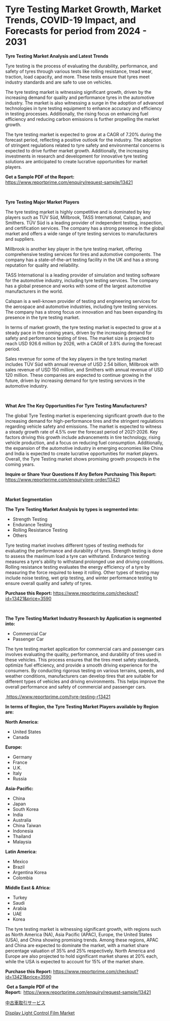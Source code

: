 <p><h1>Tyre Testing Market Growth, Market Trends, COVID-19 Impact, and Forecasts for period from 2024 - 2031</h1></p><p><strong>Tyre Testing Market Analysis and Latest Trends</strong></p>
<p><p>Tyre testing is the process of evaluating the durability, performance, and safety of tyres through various tests like rolling resistance, tread wear, traction, load capacity, and more. These tests ensure that tyres meet industry standards and are safe to use on vehicles.</p><p>The tyre testing market is witnessing significant growth, driven by the increasing demand for quality and performance tyres in the automotive industry. The market is also witnessing a surge in the adoption of advanced technologies in tyre testing equipment to enhance accuracy and efficiency in testing processes. Additionally, the rising focus on enhancing fuel efficiency and reducing carbon emissions is further propelling the market growth.</p><p>The tyre testing market is expected to grow at a CAGR of 7.20% during the forecast period, reflecting a positive outlook for the industry. The adoption of stringent regulations related to tyre safety and environmental concerns is expected to drive further market growth. Additionally, the increasing investments in research and development for innovative tyre testing solutions are anticipated to create lucrative opportunities for market players.</p></p>
<p><strong>Get a Sample PDF of the Report:&nbsp;</strong> <a href="https://www.reportprime.com/enquiry/request-sample/13421">https://www.reportprime.com/enquiry/request-sample/13421</a></p>
<p>&nbsp;</p>
<p><strong>Tyre Testing Major Market Players</strong></p>
<p><p>The tyre testing market is highly competitive and is dominated by key players such as TÜV Süd, Millbrook, TASS International, Calspan, and Smithers. TÜV Süd is a leading provider of independent testing, inspection, and certification services. The company has a strong presence in the global market and offers a wide range of tyre testing services to manufacturers and suppliers.</p><p>Millbrook is another key player in the tyre testing market, offering comprehensive testing services for tires and automotive components. The company has a state-of-the-art testing facility in the UK and has a strong reputation for quality and reliability.</p><p>TASS International is a leading provider of simulation and testing software for the automotive industry, including tyre testing services. The company has a global presence and works with some of the largest automotive manufacturers in the world.</p><p>Calspan is a well-known provider of testing and engineering services for the aerospace and automotive industries, including tyre testing services. The company has a strong focus on innovation and has been expanding its presence in the tyre testing market.</p><p>In terms of market growth, the tyre testing market is expected to grow at a steady pace in the coming years, driven by the increasing demand for safety and performance testing of tires. The market size is projected to reach USD 926.6 million by 2026, with a CAGR of 3.8% during the forecast period.</p><p>Sales revenue for some of the key players in the tyre testing market includes TÜV Süd with annual revenue of USD 2.54 billion, Millbrook with sales revenue of USD 150 million, and Smithers with annual revenue of USD 120 million. These companies are expected to continue growing in the future, driven by increasing demand for tyre testing services in the automotive industry.</p></p>
<p>&nbsp;</p>
<p><strong>What Are The Key Opportunities For Tyre Testing Manufacturers?</strong></p>
<p><p>The global Tyre Testing market is experiencing significant growth due to the increasing demand for high-performance tires and the stringent regulations regarding vehicle safety and emissions. The market is expected to witness a steady growth rate of 4.5% over the forecast period of 2021-2026. Key factors driving this growth include advancements in tire technology, rising vehicle production, and a focus on reducing fuel consumption. Additionally, the expansion of the automotive industry in emerging economies like China and India is expected to create lucrative opportunities for market players. Overall, the Tyre Testing market shows promising growth prospects in the coming years.</p></p>
<p><strong>Inquire or Share Your Questions If Any Before Purchasing This Report:</strong> <a href="https://www.reportprime.com/enquiry/pre-order/13421">https://www.reportprime.com/enquiry/pre-order/13421</a></p>
<p>&nbsp;</p>
<p><strong>Market Segmentation</strong></p>
<p><strong>The Tyre Testing Market Analysis by types is segmented into:</strong></p>
<p><ul><li>Strength Testing</li><li>Endurance Testing</li><li>Rolling Resistance Testing</li><li>Others</li></ul></p>
<p><p>Tyre testing market involves different types of testing methods for evaluating the performance and durability of tyres. Strength testing is done to assess the maximum load a tyre can withstand. Endurance testing measures a tyre's ability to withstand prolonged use and driving conditions. Rolling resistance testing evaluates the energy efficiency of a tyre by measuring the force required to keep it rolling. Other types of testing may include noise testing, wet grip testing, and winter performance testing to ensure overall quality and safety of tyres.</p></p>
<p><strong>Purchase this Report:&nbsp;</strong><a href="https://www.reportprime.com/checkout?id=13421&price=3590">https://www.reportprime.com/checkout?id=13421&price=3590</a></p>
<p>&nbsp;</p>
<p><strong>The Tyre Testing Market Industry Research by Application is segmented into:</strong></p>
<p><ul><li>Commercial Car</li><li>Passenger Car</li></ul></p>
<p><p>The tyre testing market application for commercial cars and passenger cars involves evaluating the quality, performance, and durability of tires used in these vehicles. This process ensures that the tires meet safety standards, optimize fuel efficiency, and provide a smooth driving experience for the consumers. By conducting rigorous testing on various terrains, speeds, and weather conditions, manufacturers can develop tires that are suitable for different types of vehicles and driving environments. This helps improve the overall performance and safety of commercial and passenger cars.</p></p>
<p><a href="https://www.reportprime.com/tyre-testing-r13421">&nbsp;https://www.reportprime.com/tyre-testing-r13421</a></p>
<p><strong>In terms of Region, the Tyre Testing Market Players available by Region are:</strong></p>
<p>
    <p> <strong> North America: </strong>
        <ul>
            <li>United States</li>
            <li>Canada</li>
        </ul>
        </p> 
    <p> <strong> Europe: </strong>
        <ul>
            <li>Germany</li>
            <li>France</li>
            <li>U.K.</li>
            <li>Italy</li>
            <li>Russia</li>
        </ul>
        </p> 
    <p> <strong> Asia-Pacific: </strong>
        <ul>
            <li>China</li>
            <li>Japan</li>
            <li>South Korea</li>
            <li>India</li>
            <li>Australia</li>
            <li>China Taiwan</li>
            <li>Indonesia</li>
            <li>Thailand</li>
            <li>Malaysia</li>
        </ul>
        </p> 
    <p> <strong> Latin America: </strong>
        <ul>
            <li>Mexico</li>
            <li>Brazil</li>
            <li>Argentina Korea</li>
            <li>Colombia</li>
        </ul>
        </p> 
    <p> <strong> Middle East & Africa: </strong>
        <ul>
            <li>Turkey</li>
            <li>Saudi</li>
            <li>Arabia</li>
            <li>UAE</li>
            <li>Korea</li>
        </ul>
    </p>
    </p>
<p><p>The tyre testing market is witnessing significant growth, with regions such as North America (NA), Asia Pacific (APAC), Europe, the United States (USA), and China showing promising trends. Among these regions, APAC and China are expected to dominate the market, with a market share percentage valuation of 35% and 25% respectively. North America and Europe are also projected to hold significant market shares at 20% each, while the USA is expected to account for 15% of the market share.</p></p>
<p><strong>Purchase this Report: </strong><a href="https://www.reportprime.com/checkout?id=13421&price=3590">https://www.reportprime.com/checkout?id=13421&price=3590</a></p>
<p>&nbsp;<strong>Get a Sample PDF of the Report:&nbsp;&nbsp;</strong><a href="https://www.reportprime.com/enquiry/request-sample/13421">https://www.reportprime.com/enquiry/request-sample/13421</a></p>
<p><strong></strong></p>
<p><p><a href="https://github.com/schmahlson/Market-Research-Report-List-1/blob/main/286812380265.md">中古車取引サービス</a></p><p><a href="https://view.publitas.com/reportprime-1/display-light-control-film-market-size-cagr-trends-2024-2030/">Display Light Control Film Market</a></p></p>